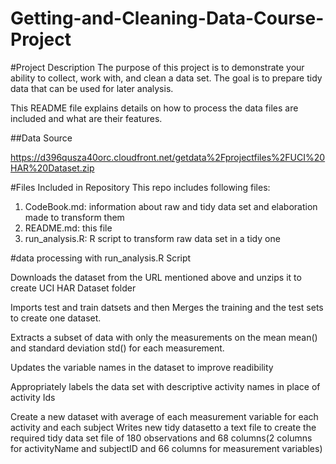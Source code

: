 # Getting-and-Cleaning-Data-Course-Project

#Project Description
The purpose of this project is to demonstrate your ability to collect, work with, and clean a data set. The goal is to prepare tidy data that can be used for later analysis. 

This README file explains details on how to process the data files are included and what are their features.

##Data Source

https://d396qusza40orc.cloudfront.net/getdata%2Fprojectfiles%2FUCI%20HAR%20Dataset.zip

#Files Included in Repository
This repo includes following files:
1. CodeBook.md: information about raw and tidy data set and elaboration made to transform them
2. README.md: this file
3. run_analysis.R: R script to transform raw data set in a tidy one


#data processing with run_analysis.R Script

Downloads the dataset from the URL mentioned above and unzips it to create UCI HAR Dataset folder

Imports test and train datsets and then Merges the training and the test sets to create one dataset.

Extracts a subset of data with only the measurements on the mean mean() and standard deviation std() for each measurement. 

Updates the variable names in the dataset to improve readibility

Appropriately labels the data set with descriptive activity names in place of activity Ids

Create a new dataset with average of each measurement variable for each activity and each subject
Writes new tidy datasetto a text file to create the required tidy data set file of 180 observations and 68 columns(2 columns for activityName and subjectID and 66 columns for measurement variables)
